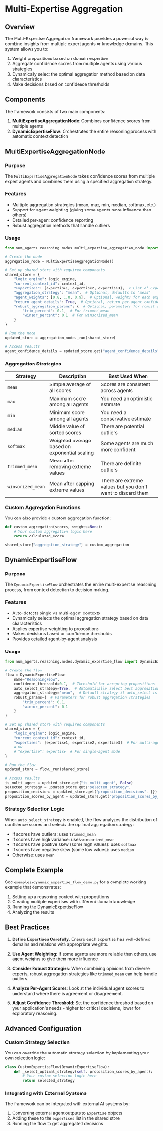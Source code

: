 # Multi-Expertise Aggregation

## Overview

The Multi-Expertise Aggregation framework provides a powerful way to combine insights from multiple expert agents or knowledge domains. This system allows you to:

1. Weight propositions based on domain expertise
2. Aggregate confidence scores from multiple agents using various strategies
3. Dynamically select the optimal aggregation method based on data characteristics
4. Make decisions based on confidence thresholds

## Components

The framework consists of two main components:

1. **MultiExpertiseAggregationNode**: Combines confidence scores from multiple agents
2. **DynamicExpertiseFlow**: Orchestrates the entire reasoning process with automatic context detection

## MultiExpertiseAggregationNode

### Purpose

The `MultiExpertiseAggregationNode` takes confidence scores from multiple expert agents and combines them using a specified aggregation strategy.

### Features

- Multiple aggregation strategies (mean, max, min, median, softmax, etc.)
- Support for agent weighting (giving some agents more influence than others)
- Detailed per-agent confidence reporting
- Robust aggregation methods that handle outliers

### Usage

```python
from num_agents.reasoning.nodes.multi_expertise_aggregation_node import MultiExpertiseAggregationNode

# Create the node
aggregation_node = MultiExpertiseAggregationNode()

# Set up shared store with required components
shared_store = {
    "logic_engine": logic_engine,
    "current_context_id": context_id,
    "expertises": [expertise1, expertise2, expertise3],  # List of Expertise objects
    "aggregation_strategy": "mean",  # Optional, defaults to "mean"
    "agent_weights": [0.8, 1.0, 0.9],  # Optional, weights for each expertise
    "return_agent_details": True,  # Optional, return per-agent confidence details
    "robust_aggregation_params": {  # Optional, parameters for robust strategies
        "trim_percent": 0.1,  # For trimmed_mean
        "winsor_percent": 0.1  # For winsorized_mean
    }
}

# Run the node
updated_store = aggregation_node._run(shared_store)

# Access results
agent_confidence_details = updated_store.get("agent_confidence_details", {})
```

### Aggregation Strategies

| Strategy | Description | Best Used When |
|----------|-------------|----------------|
| `mean` | Simple average of all scores | Scores are consistent across agents |
| `max` | Maximum score among all agents | You need an optimistic estimate |
| `min` | Minimum score among all agents | You need a conservative estimate |
| `median` | Middle value of sorted scores | There are potential outliers |
| `softmax` | Weighted average based on exponential scaling | Some agents are much more confident |
| `trimmed_mean` | Mean after removing extreme values | There are definite outliers |
| `winsorized_mean` | Mean after capping extreme values | There are extreme values but you don't want to discard them |

### Custom Aggregation Functions

You can also provide a custom aggregation function:

```python
def custom_aggregation(scores, weights=None):
    # Your custom aggregation logic here
    return calculated_score

shared_store["aggregation_strategy"] = custom_aggregation
```

## DynamicExpertiseFlow

### Purpose

The `DynamicExpertiseFlow` orchestrates the entire multi-expertise reasoning process, from context detection to decision making.

### Features

- Auto-detects single vs multi-agent contexts
- Dynamically selects the optimal aggregation strategy based on data characteristics
- Applies expertise weighting to propositions
- Makes decisions based on confidence thresholds
- Provides detailed agent-by-agent analysis

### Usage

```python
from num_agents.reasoning.nodes.dynamic_expertise_flow import DynamicExpertiseFlow

# Create the flow
flow = DynamicExpertiseFlow(
    name="ReasoningFlow",
    confidence_threshold=0.7,  # Threshold for accepting propositions
    auto_select_strategy=True,  # Automatically select best aggregation strategy
    aggregation_strategy="mean",  # Default strategy if auto_select is False
    robust_params={  # Parameters for robust aggregation strategies
        "trim_percent": 0.1,
        "winsor_percent": 0.1
    }
)

# Set up shared store with required components
shared_store = {
    "logic_engine": logic_engine,
    "current_context_id": context_id,
    "expertises": [expertise1, expertise2, expertise3]  # For multi-agent mode
    # OR
    # "expertise": expertise  # For single-agent mode
}

# Run the flow
updated_store = flow._run(shared_store)

# Access results
is_multi_agent = updated_store.get("is_multi_agent", False)
selected_strategy = updated_store.get("selected_strategy")
proposition_decisions = updated_store.get("proposition_decisions", {})
proposition_scores_by_agent = updated_store.get("proposition_scores_by_agent", {})
```

### Strategy Selection Logic

When `auto_select_strategy` is enabled, the flow analyzes the distribution of confidence scores and selects the optimal aggregation strategy:

- If scores have outliers: uses `trimmed_mean`
- If scores have high variance: uses `winsorized_mean`
- If scores have positive skew (some high values): uses `softmax`
- If scores have negative skew (some low values): uses `median`
- Otherwise: uses `mean`

## Complete Example

See `examples/dynamic_expertise_flow_demo.py` for a complete working example that demonstrates:

1. Setting up a reasoning context with propositions
2. Creating multiple expertises with different domain knowledge
3. Running the DynamicExpertiseFlow
4. Analyzing the results

## Best Practices

1. **Define Expertises Carefully**: Ensure each expertise has well-defined domains and relations with appropriate weights.

2. **Use Agent Weighting**: If some agents are more reliable than others, use agent weights to give them more influence.

3. **Consider Robust Strategies**: When combining opinions from diverse experts, robust aggregation strategies like `trimmed_mean` can help handle outliers.

4. **Analyze Per-Agent Scores**: Look at the individual agent scores to understand where there is agreement or disagreement.

5. **Adjust Confidence Threshold**: Set the confidence threshold based on your application's needs - higher for critical decisions, lower for exploratory reasoning.

## Advanced Configuration

### Custom Strategy Selection

You can override the automatic strategy selection by implementing your own selection logic:

```python
class CustomExpertiseFlow(DynamicExpertiseFlow):
    def _select_optimal_strategy(self, proposition_scores_by_agent):
        # Your custom selection logic here
        return selected_strategy
```

### Integrating with External Systems

The framework can be integrated with external AI systems by:

1. Converting external agent outputs to `Expertise` objects
2. Adding these to the `expertises` list in the shared store
3. Running the flow to get aggregated decisions
